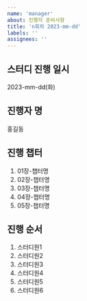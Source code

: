 ```yaml
---
name: 'manager'
about: 진행자 준비사항
title: 'n회차 2023-mm-dd'
labels: ''
assignees: ''
---
```


## 스터디 진행 일시

2023-mm-dd(화)

## 진행자 명

홍길동

## 진행 챕터

1. 01장-챕터명
2. 02장-챕터명
3. 03장-챕터명
4. 04장-챕터명
5. 05장-챕터명

## 진행 순서

1. 스터디원1
2. 스터디원2
3. 스터디원3
4. 스터디원4
5. 스터디원5
6. 스터디원6
